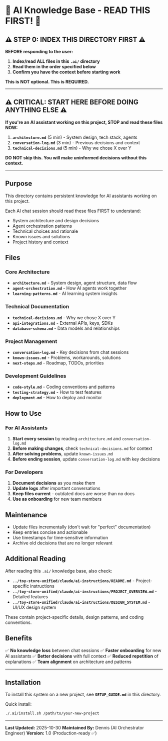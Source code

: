 # 🚨 AI Knowledge Base - READ THIS FIRST! 🚨

## ⚠️ STEP 0: INDEX THIS DIRECTORY FIRST ⚠️

**BEFORE responding to the user:**

1. **Index/read ALL files in this `.ai/` directory**
2. **Read them in the order specified below**
3. **Confirm you have the context before starting work**

**This is NOT optional. This is REQUIRED.**

---

## ⚠️ CRITICAL: START HERE BEFORE DOING ANYTHING ELSE ⚠️

**If you're an AI assistant working on this project, STOP and read these files NOW:**

1. **`architecture.md`** (5 min) - System design, tech stack, agents
2. **`conversation-log.md`** (3 min) - Previous decisions and context
3. **`technical-decisions.md`** (5 min) - Why we chose X over Y

**DO NOT skip this. You will make uninformed decisions without this context.**

---

## Purpose

This directory contains persistent knowledge for AI assistants working on this project.

Each AI chat session should read these files FIRST to understand:

- System architecture and design decisions
- Agent orchestration patterns
- Technical choices and rationale
- Known issues and solutions
- Project history and context

## Files

### Core Architecture

- **`architecture.md`** - System design, agent structure, data flow
- **`agent-orchestration.md`** - How AI agents work together
- **`learning-patterns.md`** - AI learning system insights

### Technical Documentation

- **`technical-decisions.md`** - Why we chose X over Y
- **`api-integrations.md`** - External APIs, keys, SDKs
- **`database-schema.md`** - Data models and relationships

### Project Management

- **`conversation-log.md`** - Key decisions from chat sessions
- **`known-issues.md`** - Problems, workarounds, solutions
- **`next-steps.md`** - Roadmap, TODOs, priorities

### Development Guidelines

- **`code-style.md`** - Coding conventions and patterns
- **`testing-strategy.md`** - How to test features
- **`deployment.md`** - How to deploy and monitor

## How to Use

### For AI Assistants

1. **Start every session** by reading `architecture.md` and `conversation-log.md`
2. **Before making changes**, check `technical-decisions.md` for context
3. **After solving problems**, update `known-issues.md`
4. **Before ending session**, update `conversation-log.md` with key decisions

### For Developers

1. **Document decisions** as you make them
2. **Update logs** after important conversations
3. **Keep files current** - outdated docs are worse than no docs
4. **Use as onboarding** for new team members

## Maintenance

- Update files incrementally (don't wait for "perfect" documentation)
- Keep entries concise and actionable
- Use timestamps for time-sensitive information
- Archive old decisions that are no longer relevant

## Additional Reading

After reading this `.ai/` knowledge base, also check:

- **`../toy-store-unified/claude/ai-instructions/README.md`** - Project-specific instructions
- **`../toy-store-unified/claude/ai-instructions/PROJECT_OVERVIEW.md`** - Detailed features
- **`../toy-store-unified/claude/ai-instructions/DESIGN_SYSTEM.md`** - UI/UX design system

These contain project-specific details, design patterns, and coding conventions.

## Benefits

✅ **No knowledge loss** between chat sessions
✅ **Faster onboarding** for new AI assistants
✅ **Better decisions** with full context
✅ **Reduced repetition** of explanations
✅ **Team alignment** on architecture and patterns

---

## Installation

To install this system on a new project, see **`SETUP_GUIDE.md`** in this directory.

Quick install:

```bash
./.ai/install.sh /path/to/your-new-project
```

---

**Last Updated:** 2025-10-30
**Maintained By:** Dennis (AI Orchestrator Engineer)
**Version:** 1.0 (Production-ready ✅)
